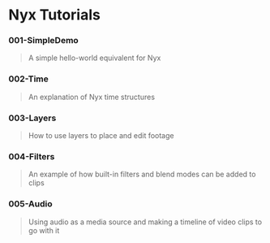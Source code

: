 # Nyx Tutorials

### 001-SimpleDemo
> A simple hello-world equivalent for Nyx

### 002-Time
> An explanation of Nyx time structures

### 003-Layers
> How to use layers to place and edit footage 

### 004-Filters
> An example of how built-in filters and blend modes can be added to clips

### 005-Audio
> Using audio as a media source and making a timeline of video clips to go with it